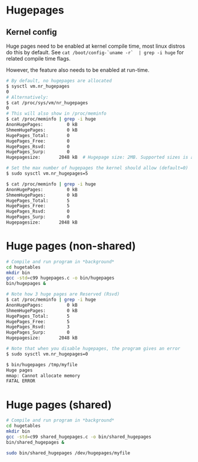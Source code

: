 # Hugepages



## Kernel config
Huge pages need to be enabled at kernel compile time, most linux distros do this by default.
See ```cat /boot/config-`uname -r`  | grep -i huge``` for related compile time flags.

However, the feature also needs to be enabled at run-time.

```sh
# By default, no hugepages are allocated
$ sysctl vm.nr_hugepages
0
# Alternatively:
$ cat /proc/sys/vm/nr_hugepages
0
# This will also show in /proc/meminfo
$ cat /proc/meminfo | grep -i huge
AnonHugePages:         0 kB
ShmemHugePages:        0 kB
HugePages_Total:       0
HugePages_Free:        0
HugePages_Rsvd:        0
HugePages_Surp:        0
Hugepagesize:       2048 kB  # Hugepage size: 2MB. Supported sizes is architecture dependent.

# Set the max number of hugepages the kernel should allow (default=0)
$ sudo sysctl vm.nr_hugepages=5

$ cat /proc/meminfo | grep -i huge
AnonHugePages:         0 kB
ShmemHugePages:        0 kB
HugePages_Total:       5
HugePages_Free:        5
HugePages_Rsvd:        0
HugePages_Surp:        0
Hugepagesize:       2048 kB
```

# Huge pages (non-shared)
```sh
# Compile and run program in *background*
cd hugetables
mkdir bin
gcc -std=c99 hugepages.c -o bin/hugepages
bin/hugepages &

# Note how 3 huge pages are Reserved (Rsvd)
$ cat /proc/meminfo | grep -i huge
AnonHugePages:         0 kB
ShmemHugePages:        0 kB
HugePages_Total:       5
HugePages_Free:        5
HugePages_Rsvd:        3
HugePages_Surp:        0
Hugepagesize:       2048 kB

# Note that when you disable hugepages, the program gives an error
$ sudo sysctl vm.nr_hugepages=0

$ bin/hugepages /tmp/myfile
Huge pages
mmap: Cannot allocate memory
FATAL ERROR
```


# Huge pages (shared)
```sh
# Compile and run program in *background*
cd hugetables
mkdir bin
gcc -std=c99 shared_hugepages.c -o bin/shared_hugepages
bin/shared_hugepages &

sudo bin/shared_hugepages /dev/hugepages/myfile
```